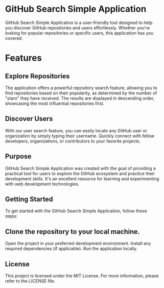 # GitHub Search Simple Application

GitHub Search Simple Application is a user-friendly tool designed to help you discover GitHub repositories and users effortlessly. Whether you're looking for popular repositories or specific users, this application has you covered.

# Features

## Explore Repositories

The application offers a powerful repository search feature, allowing you to find repositories based on their popularity, as determined by the number of "stars" they have received. The results are displayed in descending order, showcasing the most influential repositories first.

## Discover Users

With our user search feature, you can easily locate any GitHub user or organization by simply typing their username. Quickly connect with fellow developers, organizations, or contributors to your favorite projects.

## Purpose

GitHub Search Simple Application was created with the goal of providing a practical tool for users to explore the GitHub ecosystem and practice their development skills. It's an excellent resource for learning and experimenting with web development technologies.

## Getting Started

To get started with the GitHub Search Simple Application, follow these steps:

## Clone the repository to your local machine.

Open the project in your preferred development environment.
Install any required dependencies (if applicable).
Run the application locally.


## License

This project is licensed under the MIT License. For more information, please refer to the LICENSE file.


